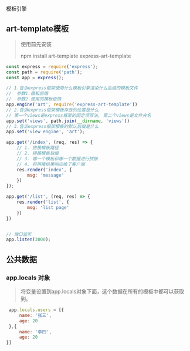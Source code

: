 模板引擎

## art-template模板

> 使用前先安装
>
> npm install art-template express-art-template

~~~js
const express = require('express');
const path = require('path');
const app = express();

// 1.告诉express框架使用什么模板引擎渲染什么后缀的模板文件
//  参数1.模板后缀
//  参数2.使用的模板疫情
app.engine('art', require('express-art-template'))
// 2.告诉express框架模板存放的位置是什么
// 第一个views是express框架的固定项写法, 第二个views是文件夹名
app.set('views', path.join(__dirname, 'views'))
// 3.告诉express框架模板的默认后缀是什么
app.set('view engine', 'art');

app.get('/index', (req, res) => {
	// 1. 拼接模板路径
	// 2. 拼接模板后缀
	// 3. 哪一个模板和哪一个数据进行拼接
	// 4. 将拼接结果响应给了客户端
	res.render('index', {
		msg: 'message'
	})
});

app.get('/list', (req, res) => {
	res.render('list', {
		msg: 'list page'
	})
})


// 端口监听
app.listen(3000);
~~~





## 公共数据



### **app.locals** **对象**

> 将变量设置到app.locals对象下面，这个数据在所有的模板中都可以获取到。

~~~js
 app.locals.users = [{
     name: '张三',
     age: 20
 },{
     name: '李四',
     age: 20
}]

~~~

